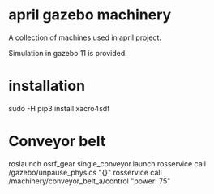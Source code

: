 # april gazebo machinery

A collection of machines used in april project.

Simulation in gazebo 11 is provided.

# installation

sudo -H pip3 install xacro4sdf

# Conveyor belt

roslaunch osrf_gear single_conveyor.launch
rosservice call /gazebo/unpause_physics "{}"
rosservice call /machinery/conveyor_belt_a/control "power: 75"
